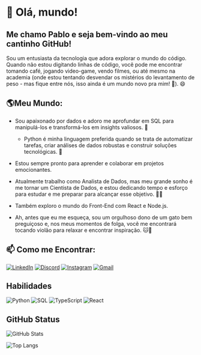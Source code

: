 # 👋 Olá, mundo! 

## Me chamo **Pablo** e seja bem-vindo ao meu cantinho GitHub!
Sou um entusiasta da tecnologia que adora explorar o mundo do código. Quando não estou digitando linhas de código, você pode me encontrar tomando café, jogando video-game, vendo filmes, ou até mesmo na academia (onde estou tentando desvendar os mistérios do levantamento de peso - mas fique entre nós, isso ainda é um mundo novo pra mim! 💪).  😄

## 🌎Meu Mundo: 
- Sou apaixonado por dados e adoro me aprofundar em SQL para manipulá-los e transformá-los em insights valiosos. 🎲
    - Python é minha linguagem preferida quando se trata de automatizar tarefas, criar análises de dados robustas e construir soluções tecnológicas.  🐍

- Estou sempre pronto para aprender e colaborar em projetos emocionantes.

- Atualmente trabalho como Analista de Dados, mas meu grande sonho é me tornar um Cientista de Dados, e estou dedicando tempo e esforço para estudar e me preparar para alcançar esse objetivo. 🚀💡

- Também exploro o mundo do Front-End com React e Node.js. 

- Ah, antes que eu me esqueça, sou um orgulhoso dono de um gato bem preguiçoso e, nos meus momentos de folga, você me encontrará tocando violão para relaxar e encontrar inspiração. 🐱🎸


## 📫 Como me Encontrar:

[![LinkedIn](https://img.shields.io/badge/LinkedIn-000?style=for-the-badge&logo=linkedin&logoColor=0E76A8)](https://www.linkedin.com/in/pablo-picinini-842ba9208/) 
[![Discord](https://img.shields.io/badge/Discord-000?style=for-the-badge&logo=discord)](https://www.discordapp.com/users/pblopicinini/)
[![Instagram](https://img.shields.io/badge/Instagram-000?style=for-the-badge&logo=instagram)](https://www.instagram.com/pblopicinini/)
[![Gmail](https://img.shields.io/badge/Gmail-000?style=for-the-badge&logo=gmail&logoColor=gray)](mailto:pablopicinini@gmail.com)


## Habilidades
![Python](https://img.shields.io/badge/Python-000?style=for-the-badge&logo=python)
![SQL](https://img.shields.io/badge/SQL-000?style=for-the-badge&logo=oracle)
![TypeScript](https://img.shields.io/badge/TypeScript-000?style=for-the-badge&logo=typescript)
![React](https://img.shields.io/badge/React-000?style=for-the-badge&logo=react)



## GitHub Status 

![GitHub Stats](https://github-readme-stats.vercel.app/api?username=PabloPicinini&theme=transparent&bg_color=000&border_color=f1c232&show_icons=true&icon_color=f1c232&title_color=f1c232&hide_title=true&&text_color=38761d)

![Top Langs](https://github-readme-stats-git-masterrstaa-rickstaa.vercel.app/api/top-langs/?username=PabloPicinini&bg_color=000&border_color=f1c232&title_color=f1c232&text_color=38761d)


